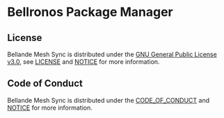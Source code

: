 # Bellronos Package Manager


## License
Bellande Mesh Sync is distributed under the [GNU General Public License v3.0](https://www.gnu.org/licenses/gpl-3.0.en.html), see [LICENSE](https://github.com/Architecture-Mechanism/bellronos_package_manager/blob/main/LICENSE) and [NOTICE](https://github.com/Architecture-Mechanism/bellronos_package_manager/blob/main/LICENSE) for more information.

## Code of Conduct
Bellande Mesh Sync is distributed under the [CODE_OF_CONDUCT](https://github.com/Architecture-Mechanism/bellronos_package_manager/blob/main/CODE_OF_CONDUCT.md) and [NOTICE](https://github.com/Architecture-Mechanism/bellronos_package_manager/blob/main/CODE_OF_CONDUCT.md) for more information.
